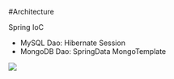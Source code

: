 #Architecture

Spring IoC
 
- MySQL Dao:  Hibernate Session
- MongoDB Dao: SpringData MongoTemplate

<img src="../img/spring_architecture.jpg">
